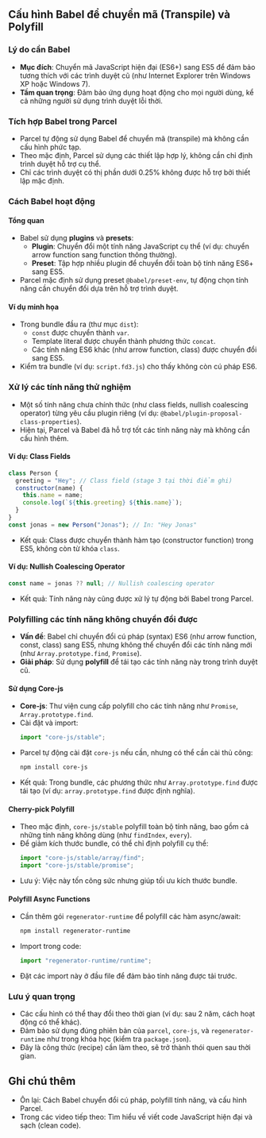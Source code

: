 ## Cấu hình Babel để chuyển mã (Transpile) và Polyfill

### Lý do cần Babel

- **Mục đích**: Chuyển mã JavaScript hiện đại (ES6+) sang ES5 để đảm bảo tương thích với các trình duyệt cũ (như Internet Explorer trên Windows XP hoặc Windows 7).
- **Tầm quan trọng**: Đảm bảo ứng dụng hoạt động cho mọi người dùng, kể cả những người sử dụng trình duyệt lỗi thời.

### Tích hợp Babel trong Parcel

- Parcel tự động sử dụng Babel để chuyển mã (transpile) mà không cần cấu hình phức tạp.
- Theo mặc định, Parcel sử dụng các thiết lập hợp lý, không cần chỉ định trình duyệt hỗ trợ cụ thể.
- Chỉ các trình duyệt có thị phần dưới 0.25% không được hỗ trợ bởi thiết lập mặc định.

### Cách Babel hoạt động

#### Tổng quan

- Babel sử dụng **plugins** và **presets**:
  - **Plugin**: Chuyển đổi một tính năng JavaScript cụ thể (ví dụ: chuyển arrow function sang function thông thường).
  - **Preset**: Tập hợp nhiều plugin để chuyển đổi toàn bộ tính năng ES6+ sang ES5.
- Parcel mặc định sử dụng preset `@babel/preset-env`, tự động chọn tính năng cần chuyển đổi dựa trên hỗ trợ trình duyệt.

#### Ví dụ minh họa

- Trong bundle đầu ra (thư mục `dist`):
  - `const` được chuyển thành `var`.
  - Template literal được chuyển thành phương thức `concat`.
  - Các tính năng ES6 khác (như arrow function, class) được chuyển đổi sang ES5.
- Kiểm tra bundle (ví dụ: `script.fd3.js`) cho thấy không còn cú pháp ES6.

### Xử lý các tính năng thử nghiệm

- Một số tính năng chưa chính thức (như class fields, nullish coalescing operator) từng yêu cầu plugin riêng (ví dụ: `@babel/plugin-proposal-class-properties`).
- Hiện tại, Parcel và Babel đã hỗ trợ tốt các tính năng này mà không cần cấu hình thêm.

#### Ví dụ: Class Fields

```javascript
class Person {
  greeting = "Hey"; // Class field (stage 3 tại thời điểm ghi)
  constructor(name) {
    this.name = name;
    console.log(`${this.greeting} ${this.name}`);
  }
}
const jonas = new Person("Jonas"); // In: "Hey Jonas"
```

- Kết quả: Class được chuyển thành hàm tạo (constructor function) trong ES5, không còn từ khóa `class`.

#### Ví dụ: Nullish Coalescing Operator

```javascript
const name = jonas ?? null; // Nullish coalescing operator
```

- Kết quả: Tính năng này cũng được xử lý tự động bởi Babel trong Parcel.

### Polyfilling các tính năng không chuyển đổi được

- **Vấn đề**: Babel chỉ chuyển đổi cú pháp (syntax) ES6 (như arrow function, const, class) sang ES5, nhưng không thể chuyển đổi các tính năng mới (như `Array.prototype.find`, `Promise`).
- **Giải pháp**: Sử dụng **polyfill** để tái tạo các tính năng này trong trình duyệt cũ.

#### Sử dụng Core-js

- **Core-js**: Thư viện cung cấp polyfill cho các tính năng như `Promise`, `Array.prototype.find`.
- Cài đặt và import:
  ```javascript
  import "core-js/stable";
  ```
- Parcel tự động cài đặt `core-js` nếu cần, nhưng có thể cần cài thủ công:
  ```bash
  npm install core-js
  ```
- Kết quả: Trong bundle, các phương thức như `Array.prototype.find` được tái tạo (ví dụ: `array.prototype.find` được định nghĩa).

#### Cherry-pick Polyfill

- Theo mặc định, `core-js/stable` polyfill toàn bộ tính năng, bao gồm cả những tính năng không dùng (như `findIndex`, `every`).
- Để giảm kích thước bundle, có thể chỉ định polyfill cụ thể:
  ```javascript
  import "core-js/stable/array/find";
  import "core-js/stable/promise";
  ```
- Lưu ý: Việc này tốn công sức nhưng giúp tối ưu kích thước bundle.

#### Polyfill Async Functions

- Cần thêm gói `regenerator-runtime` để polyfill các hàm async/await:
  ```bash
  npm install regenerator-runtime
  ```
- Import trong code:
  ```javascript
  import "regenerator-runtime/runtime";
  ```
- Đặt các import này ở đầu file để đảm bảo tính năng được tải trước.

### Lưu ý quan trọng

- Các cấu hình có thể thay đổi theo thời gian (ví dụ: sau 2 năm, cách hoạt động có thể khác).
- Đảm bảo sử dụng đúng phiên bản của `parcel`, `core-js`, và `regenerator-runtime` như trong khóa học (kiểm tra `package.json`).
- Đây là công thức (recipe) cần làm theo, sẽ trở thành thói quen sau thời gian.

## Ghi chú thêm

- Ôn lại: Cách Babel chuyển đổi cú pháp, polyfill tính năng, và cấu hình Parcel.
- Trong các video tiếp theo: Tìm hiểu về viết code JavaScript hiện đại và sạch (clean code).
